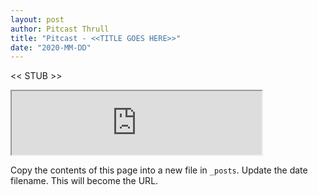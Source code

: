 ```yaml
---
layout: post
author: Pitcast Thrull
title: "Pitcast - <<TITLE GOES HERE>>"
date: "2020-MM-DD"
---
```


<< STUB >>

<iframe src="https://anchor.fm/pitcast/embed/episodes/What-Makes-The-Scene-ecq6jg" height="102px" width="400px"></iframe>

Copy the contents of this page into a new file in `_posts`. Update the date filename. This will become the URL.